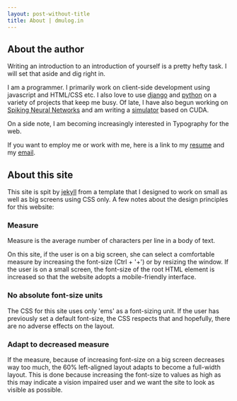 ```yaml
---
layout: post-without-title
title: About | dmulog.in 
---
```


## About the author

Writing an introduction to an introduction of yourself is a pretty hefty task.  I will set that aside and dig right in.

I am a programmer.  I primarily work on client-side development using javascript and HTML/CSS etc.  I also love to use [django][django] and [python][python] on a variety of projects that keep me busy.  Of late, I have also begun working on [Spiking Neural Networks][snn] and am writing a [simulator][moment] based on CUDA.

On a side note, I am becoming increasingly interested in Typography for the web.

If you want to employ me or work with me, here is a link to my [resume][resume] and my [email][email].

## About this site

This site is spit by [jekyll][jekyll] from a template that I designed to work on small as well as big screens using CSS only.  A few notes about the design principles for this website:

### Measure

Measure is the average number of characters per line in a body of text.

On this site, if the user is on a big screen, she can select a comfortable measure by increasing the font-size (Ctrl + '+') or by resizing the window.  If the user is on a small screen, the font-size of the root HTML element is increased so that the website adopts a mobile-friendly interface.

### No absolute font-size units

The CSS for this site uses only 'ems' as a font-sizing unit.  If the user has previously set a default font-size, the CSS respects that and hopefully, there are no adverse effects on the layout.

### Adapt to decreased measure

If the measure, because of increasing font-size on a big screen decreases way too much, the 60% left-aligned layout adapts to become a full-width layout.  This is done because increasing the font-size to values as high as this may indicate a vision impaired user and we want the site to look as visible as possible.


[django]: http://djangoproject.com/
[python]: http://www.python.org/
[snn]: http://en.wikipedia.org/wiki/Spiking_neural_network
[moment]: http://github.com/schatten/moment
[jekyll]: http://github.com/mojombo/jekyll
[resume]: /resume
[email]: mailto:dipanjan.mu@gmail.com
